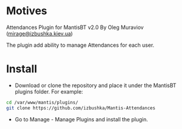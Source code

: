 Motives
================

Attendances Plugin for MantisBT v2.0
By Oleg Muraviov (mirage@izbushka.kiev.ua)

The plugin add ability to manage Attendances for each user.


Install
================
- Download or clone the repository and place it under the MantisBT plugins folder. For example:

```bash
cd /var/www/mantis/plugins/
git clone https://github.com/izbushka/Mantis-Attendances 
```

- Go to Manage - Manage Plugins and install the plugin.

